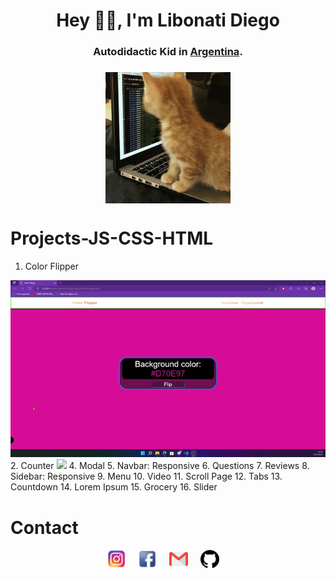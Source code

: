 <h1 align="center"> Hey 👋🏽, I'm Libonati Diego </h1>

<h3 align="center">
    Autodidactic Kid in <a href="https://www.instagram.com/die_libonati/?hl=es-la">Argentina</a>.  
</h3>

<h3 align="center">
<img align="center" alt="cat coding" src="https://github.com/DiegoLibonati/DiegoLibonati/blob/main/template/cat.gif" width="200" />
 </h3>

# Projects-JS-CSS-HTML

1. Color Flipper
<img src="https://github.com/DiegoLibonati/DiegoLibonati/blob/main/template/2022-03-26%2014-34-10.gif">
2. Counter
<img src="https://lh3.googleusercontent.com/fife/AAWUweWyU7-1Kv_fQ1XfnMBPmMo0S0_r2-rrNmX4boRn5Xvt2_X341VHVInWMbtKr70a8RAlsaje7KhSzOYYYg46nWedXL3W785fVJoMJuHZ-cEEVWKZpyABeDhsJ_K6A2MatVLCW2xt6Lm8sheYNuwmLZgSjqvX5oVrsUi2P0fu-3a1Y5lhu1FSCbOWTPt3cNvInY3CatPI0OCA8T2cEBV1gj-MJfTU62hB8U0g1aCsg7qruXugdGHTNEiB_e7x6Lu2SlwZ6SiK7mS0qPK8bMzzmbwX7UcYpO90qObbwVnJlmg6GB8CNzhY1-N4KECV9kG6mn6lSVEItyJdmuKU_k5WHJI8uzytaRoB8cISBV5niM51LLjZYTCsde3pcJkT50Q73XBwQphlbFiCLLJ2x-c0KZRluVdRvGKF3DN5EiS7gQCdD13K0Ieddp39CwAk-elZnTujr7j0HSCrlhA83i0UxFxcUfBAC4CctDE61JhaP6HVQB8F7ZdcDzes3Bhh79Ia1wX9jQSlYVSc_hwcRb0zKojUgmcN0125siNvzYzh-KVyg_wwQ19euFzUJOdoHZAfA-IeAcLHkxFXsTip9wXrFm8MiDrufZw1ocwJI7W0b1CgcrT3883dRzvtjinPpqZ09aYUbJPArkcOQK0-91G8H4WSQjNmadudJFXYXZ5hE5ZtTpm-ibdJnVPIBu2SB2QvmxuTzx8bwBjO7-udPHC3GzJtFIkLmhEcMzdWD3iPrZMQD05GshYGBQW_UuD9beB0-bL2Ppr_H8DPx4ChXJ0lh0RMt5PcbuKxTI98f3xLpUucIat15lxV5-9UCQ=w1920-h929">
4. Modal
5. Navbar: Responsive
6. Questions
7. Reviews
8. Sidebar: Responsive
9. Menu
10. Video
11. Scroll Page
12. Tabs
13. Countdown
14. Lorem Ipsum
15. Grocery
16. Slider


# Contact

<p align="center">
 <a href="https://www.instagram.com/die_libonati/?hl=es-la"><img src="https://github.com/DiegoLibonati/DiegoLibonati/blob/main/template/ig2.png" width="30px" alt="instagram"></a> &nbsp; &nbsp;
 <a href="https://www.facebook.com/dielibonati/"><img src="https://github.com/DiegoLibonati/DiegoLibonati/blob/main/template/face.png" width="30px" alt="facebook"></a> &nbsp; &nbsp;
 <a href="mailto:diego.libonati1998@gmail.com"><img src="https://github.com/chandan-reddy-k/chandan-reddy-k/blob/master/assets/gmail.svg" width="30px" alt="mail"></a> &nbsp; &nbsp;
 <a href="https://github.com/DiegoLibonati"><img src="https://github.com/chandan-reddy-k/chandan-reddy-k/blob/master/assets/github.svg" width="30px" alt="github"></a> &nbsp; &nbsp;
</p>

